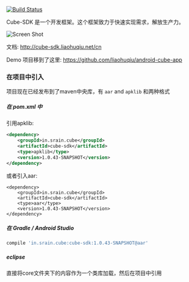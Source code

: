 [![Build Status](https://travis-ci.org/etao-open-source/cube-sdk.svg?branch=dev)](https://travis-ci.org/etao-open-source/cube-sdk)

Cube-SDK 是一个开发框架。这个框架致力于快速实现需求，解放生产力。

![Screen Shot](https://raw.githubusercontent.com/etao-open-source/cube-sdk/dev/screen-shot.png)

文档: http://cube-sdk.liaohuqiu.net/cn

Demo 项目移到了这里: https://github.com/liaohuqiu/android-cube-app

### 在项目中引入


项目现在已经发布到了maven中央库，有 `aar` and `apklib` 和两种格式

##### 在 pom.xml 中

引用apklib:

```xml
<dependency>
    <groupId>in.srain.cube</groupId>
    <artifactId>cube-sdk</artifactId>
    <type>apklib</type>
    <version>1.0.43-SNAPSHOT</version>
</dependency>
```

或者引入aar:

```
<dependency>
    <groupId>in.srain.cube</groupId>
    <artifactId>cube-sdk</artifactId>
    <type>aar</type>
    <version>1.0.43-SNAPSHOT</version>
</dependency>
```

##### 在 Gradle / Android Studio

``` gradle 
compile 'in.srain.cube:cube-sdk:1.0.43-SNAPSHOT@aar'
`````

##### eclipse

直接将core文件夹下的内容作为一个类库加载，然后在项目中引用